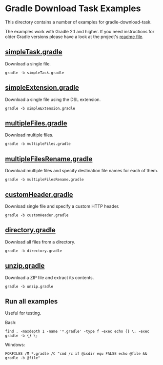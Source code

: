 Gradle Download Task Examples
=============================

This directory contains a number of examples for gradle-download-task.

The examples work with Gradle 2.1 and higher. If you need instructions
for older Gradle versions please have a look at the project's [readme file](../README.md).

[simpleTask.gradle](simpleTask.gradle)
--------------------------------------

Download a single file.

    gradle -b simpleTask.gradle

[simpleExtension.gradle](simpleExtension.gradle)
------------------------------------------------

Download a single file using the DSL extension.

    gradle -b simpleExtension.gradle

[multipleFiles.gradle](multipleFiles.gradle)
--------------------------------------------

Download multiple files.

    gradle -b multipleFiles.gradle

[multipleFilesRename.gradle](multipleFilesRename.gradle)
--------------------------------------------------------

Download multiple files and specify destination file names for each of them.

    gradle -b multipleFilesRename.gradle

[customHeader.gradle](customHeader.gradle)
------------------------------------------

Download single file and specify a custom HTTP header.

    gradle -b customHeader.gradle

[directory.gradle](directory.gradle)
------------------------------------

Download all files from a directory.

    gradle -b directory.gradle

[unzip.gradle](unzip.gradle)
----------------------------

Download a ZIP file and extract its contents.

    gradle -b unzip.gradle

Run all examples
----------------

Useful for testing.

Bash:

    find . -maxdepth 1 -name '*.gradle' -type f -exec echo {} \; -exec gradle -b {} \;

Windows:

    FORFILES /M *.gradle /C "cmd /c if @isdir equ FALSE echo @file && gradle -b @file"
